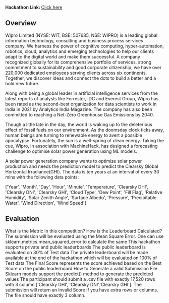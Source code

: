 <b>Hackathon Link: </b><a href='https://machinehack.com/hackathon/wipro_sustainability_machine_learning_challenge/overview'>Click here</a>

<h2>Overview</h2>
Wipro Limited (NYSE: WIT, BSE: 507685, NSE: WIPRO) is a leading global information technology, consulting and business process services company. We harness the power of cognitive computing, hyper-automation, robotics, cloud, analytics and emerging technologies to help our clients adapt to the digital world and make them successful. A company recognized globally for its comprehensive portfolio of services, strong commitment to sustainability and good corporate citizenship, we have over 220,000 dedicated employees serving clients across six continents. Together, we discover ideas and connect the dots to build a better and a bold new future.

Along with being a global leader in artificial intelligence services from the latest reports of analysts like Forrester, IDC and Everest Group, Wipro has been rated as the second-best organization for data scientists to work in India in 2021 by Analytics India Magazine. The company has also been committed to reaching a Net-Zero Greenhouse Gas Emissions by 2040. 

Though a little late in the day, the world is waking up to the deleterious effect of fossil fuels on our environment. As the doomsday clock ticks away, human beings are turning to renewable energy to avert a possible apocalypse. Fortunately, the sun is a well-spring of clean energy. Taking the cue, Wipro, in association with MachineHack, has designed a forecasting challenge to optimise solar power generation using ML models.

A solar power generation company wants to optimize solar power production and needs the prediction model to predict the Clearsky Global Horizontal Irradiance(GHI). The data is ten years at an interval of every 30 mins with the following data points:

['Year', 'Month', 'Day', 'Hour', 'Minute', 'Temperature', 'Clearsky DHI', 'Clearsky DNI', 'Clearsky GHI', 'Cloud Type', 'Dew Point', 'Fill Flag', 'Relative Humidity', 'Solar Zenith Angle', 'Surface Albedo', 'Pressure', 'Precipitable Water', 'Wind Direction', 'Wind Speed']

<h2>Evaluation</h2>
What is the Metric In this competition? How is the Leaderboard Calculated?
The submission will be evaluated using the Mean Square Error. One can use sklearn.metrics.mean_squared_error to calculate the same
This hackathon supports private and public leaderboards
The public leaderboard is evaluated on 30% of Test data
The private leaderboard will be made available at the end of the hackathon which will be evaluated on 100% of Test data
The Final Score represents the score achieved based on the Best Score on the public leaderboard
How to Generate a valid Submission File
Sklearn models support the predict() method to generate the predicted values
The participant should submit a .csv file with exactly  17,520 rows with 3 column ['Clearsky DHI', 'Clearsky DNI’,'Clearsky GHI']. The submission will return an Invalid Score if you have extra rows or columns.
The file should have exactly 3 column.
